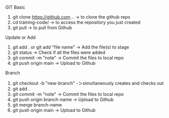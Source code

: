 GIT Basic

1) git clone https://github.com... -> to clone the github repo
2) cd training-code/ -> to access the repository you just created
3) git pull -> to pull from Github

Update or Add

1) git add . or git add "file name" -> Add the file(s) to stage
2) git status -> Check if all the files were added
3) git commit -m "note" -> Commit the files to local repo
4) git push origin main -> Upload to Github

Branch

1) git checkout -b "new-branch" -＞simultaneously creates and checks out
2) git add .
3) git commit -m "note" -> Commit the files to local repo
4) git push origin branch-name -> Upload to Github
5) git merge branch-name
6) git push origin main -> Upload to Github